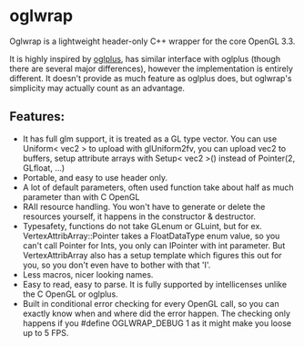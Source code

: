 oglwrap
=======

Oglwrap is a lightweight header-only C++ wrapper for the core OpenGL 3.3. 

It is highly inspired by [oglplus](https://github.com/matus-chochlik/oglplus), has similar interface with oglplus (though there are several
major differences), however the implementation is entirely different. It doesn't provide as much feature as oglplus does,
but oglwrap's simplicity may actually count as an advantage.

Features:
-------------
* It has full glm support, it is treated as a GL type vector. You can use Uniform< vec2 > to upload with glUniform2fv, 
  you can upload vec2 to buffers, setup attribute arrays with Setup< vec2 >() instead of Pointer(2, GLfloat, ...)
* Portable, and easy to use header only.
* A lot of default parameters, often used function take about half as much parameter than with C OpenGL
* RAII resource handling. You won't have to generate or delete the resources yourself, it happens in the constructor & destructor.
* Typesafety, functions do not take GLenum or GLuint, but for ex. VertexAttribArray::Pointer takes a FloatDataType enum value, so
  you can't call Pointer for Ints, you only can IPointer with int parameter. But VertexAttribArray also has a setup template which 
  figures this out for you, so you don't even have to bother with that 'I'.
* Less macros, nicer looking names.
* Easy to read, easy to parse. It is fully supported by intellicenses unlike the C OpenGL or oglplus.
* Built in conditional error checking for every OpenGL call, so you can exactly know when and where did the error happen. The checking only happens if you #define OGLWRAP_DEBUG 1 as it might make you loose up to 5 FPS.
